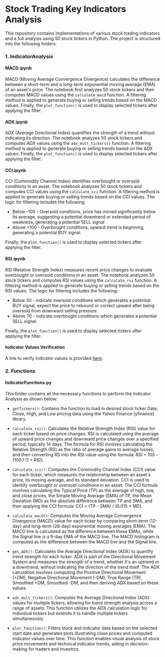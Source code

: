 # Stock Trading Key Indicators Analysis

This repository contains implementations of various stock trading indicators and a full analysis using 50 stock tickers in Python. The project is structured into the following folders:

### 1. IndicatorAnalysis

#### MACD.ipynb
MACD (Moving Average Convergence Divergence) calculates the difference between a short-term and a long-term exponential moving average (EMA) of an asset's price. The notebook first analyzes 50 stock tickers and then computes MACD values using the `calculate_macd` function. A filtering method is applied to generate buying or selling trends based on the MACD values. Finally, the `plot_function()` is used to display selected tickers after applying the filter.

#### ADX.ipynb
ADX (Average Directional Index) quantifies the strength of a trend without indicating its direction. The notebook analyzes 50 stock tickers and computes ADX values using the `adx_mult_tickers()` function. A filtering method is applied to generate buying or selling trends based on the ADX values. Finally, the `plot_function()` is used to display selected tickers after applying the filter.

#### CCI.ipynb
CCI (Commodity Channel Index) identifies overbought or oversold conditions in an asset. The notebook analyzes 50 stock tickers and computes CCI values using the `calculate_cci` function. A filtering method is applied to generate buying or selling trends based on the CCI values. The logic for filtering includes the following: 
  - Below -100 - Oversold conditions, price has moved significantly below its average, suggesting a potential downtrend or extended period of weakness, generating a potential SELL signal
  - Above +100 - Overbought conditions, upward trend is beginning, generating a potential BUY signal. 

Finally, the `plot_function()` is used to display selected tickers after applying the filter.

#### RSI.ipynb
RSI (Relative Strength Index) measures recent price changes to evaluate overbought or oversold conditions in an asset. The notebook analyzes 50 stock tickers and computes RSI values using the `calculate_rsi` function. A filtering method is applied to generate buying or selling trends based on the RSI values. The logic for filtering includes the following: 
  - Below 30 - indicate oversold conditions which generates a potential BUY signal, expect the price to rebound or correct upward after being oversold from downward selling pressure
  - Above 70 - indicate overbought conditions which generates a potential SELL signal.
    
Finally, the `plot_function()` is used to display selected tickers after applying the filter.

#### Indicator Values Verification
A link to verify indicator values is provided [here](https://aiolux.com/reports/analytics-technical-indicators?scroll=pills-tab&symbol=GOOG&tab_name=macd&utf8=%E2%9C%93).

### 2. Functions

#### IndicatorFunctions.py

This folder contains all the necessary functions to perform the Indicator Analysis as shown below:

- `getTickers()`: Contains the function to load in desired stock ticker Date, Close, High, and Low pricing data using the Yahoo Finance (yfinance) library.

- `calculate_rsi()`: Calculates the Relative Strength Index (RSI) value for each ticker based on price changes. RSI is calculated using the average of upward price changes and downward price changes over a specified period, typically 14 days. The formula for RSI involves calculating the Relative Strength (RS) as the ratio of average gains to average losses, and then converting RS into the RSI value using the formula: RSI = 100 - (100 / (1 + RS)).

- `calculate_cci()`: Computes the Commodity Channel Index (CCI) value for each ticker, which measures the relationship between an asset's price, its moving average, and its standard deviation. CCI is used to identify overbought or oversold conditions in an asset. The CCI formula involves calculating the Typical Price (TP) as the average of high, low, and close prices, the Simple Moving Average (SMA) of TP, the Mean Deviation (MD) as the absolute difference between TP and SMA, and then applying the CCI formula: CCI = (TP - SMA) / (0.015 * MD).

- `calculate_macd()`: Computes the Moving Average Convergence Divergence (MACD) value for each ticker by comparing short-term (12-day) and long-term (26-day) exponential moving averages (EMA). The MACD line is calculated as the difference between these EMAs, while the Signal line is a 9-day EMA of the MACD line. The MACD histogram is computed as the difference between the MACD line and the Signal line.

- `get_ADX()`: Calculates the Average Directional Index (ADX) to quantify trend strength for each ticker. ADX is part of the Directional Movement System and measures the strength of a trend, whether it's an uptrend or a downtrend, without indicating the direction of the trend itself. The ADX calculation involves computing the Positive Directional Movement (+DM), Negative Directional Movement (-DM), True Range (TR), Smoothed +DM, Smoothed -DM, and then deriving ADX based on these values.

- `adx_mult_tickers()`: Computes the Average Directional Index (ADX) values for multiple tickers, allowing for trend strength analysis across a range of assets. This function utilizes the ADX calculation logic for individual tickers but extends it to handle multiple tickers simultaneously.

- `plot_function()`: Filters stock and indicator data based on the selected start date and generates plots illustrating close prices and computed indicator values over time. This function enables visual analysis of stock price movements and technical indicator trends, aiding in decision-making for traders and investors.



